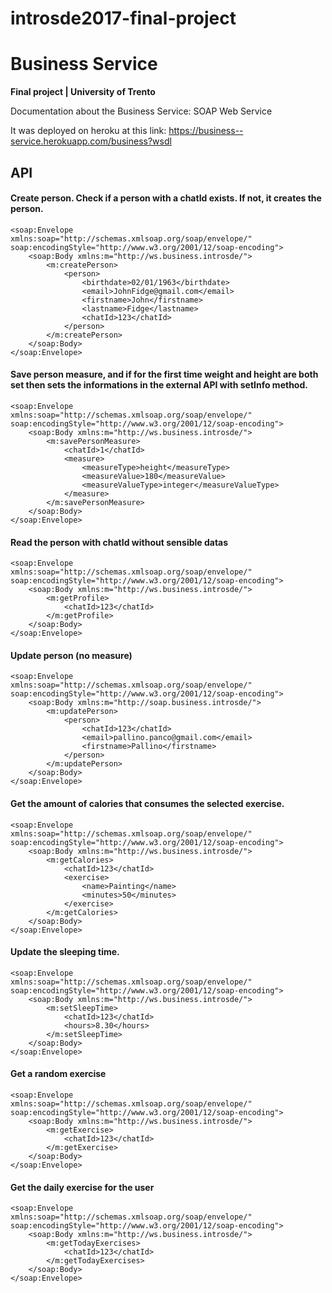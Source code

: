 # introsde2017-final-project
# Business Service
**Final project | University of Trento**

Documentation about the Business Service: SOAP Web Service


It was deployed on heroku at this link: https://business--service.herokuapp.com/business?wsdl

## API
#### Create person. Check if a person with a chatId exists. If not, it creates the person.
```
<soap:Envelope
xmlns:soap="http://schemas.xmlsoap.org/soap/envelope/"
soap:encodingStyle="http://www.w3.org/2001/12/soap-encoding">
    <soap:Body xmlns:m="http://ws.business.introsde/">
        <m:createPerson>
        	<person>
                <birthdate>02/01/1963</birthdate>
                <email>JohnFidge@gmail.com</email>
                <firstname>John</firstname>
                <lastname>Fidge</lastname>
                <chatId>123</chatId>
            </person>
        </m:createPerson>
    </soap:Body>
</soap:Envelope>
```

#### Save person measure, and if for the first time weight and height are both set then sets the informations in the external API with setInfo method.
```
<soap:Envelope
xmlns:soap="http://schemas.xmlsoap.org/soap/envelope/"
soap:encodingStyle="http://www.w3.org/2001/12/soap-encoding">
    <soap:Body xmlns:m="http://ws.business.introsde/">
        <m:savePersonMeasure>
            <chatId>1</chatId>
            <measure>
                <measureType>height</measureType>
                <measureValue>180</measureValue>
                <measureValueType>integer</measureValueType>
            </measure>
        </m:savePersonMeasure>
    </soap:Body>
</soap:Envelope>
```

#### Read the person with chatId without sensible datas
```
<soap:Envelope
xmlns:soap="http://schemas.xmlsoap.org/soap/envelope/"
soap:encodingStyle="http://www.w3.org/2001/12/soap-encoding">
    <soap:Body xmlns:m="http://ws.business.introsde/">
        <m:getProfile>
            <chatId>123</chatId>
        </m:getProfile>
    </soap:Body>
</soap:Envelope>
```

#### Update person (no measure)
```
<soap:Envelope
xmlns:soap="http://schemas.xmlsoap.org/soap/envelope/"
soap:encodingStyle="http://www.w3.org/2001/12/soap-encoding">
    <soap:Body xmlns:m="http://soap.business.introsde/">
        <m:updatePerson>
            <person>
               	<chatId>123</chatId>
                <email>pallino.panco@gmail.com</email>
                <firstname>Pallino</firstname>      
            </person>
        </m:updatePerson>
    </soap:Body>
</soap:Envelope>
```

#### Get the amount of calories that consumes the selected exercise.
```
<soap:Envelope
xmlns:soap="http://schemas.xmlsoap.org/soap/envelope/"
soap:encodingStyle="http://www.w3.org/2001/12/soap-encoding">
    <soap:Body xmlns:m="http://ws.business.introsde/">
        <m:getCalories>
            <chatId>123</chatId>
            <exercise>
			    <name>Painting</name>
			    <minutes>50</minutes>
            </exercise>
        </m:getCalories>
    </soap:Body>
</soap:Envelope>
```

#### Update the sleeping time.
```
<soap:Envelope
xmlns:soap="http://schemas.xmlsoap.org/soap/envelope/"
soap:encodingStyle="http://www.w3.org/2001/12/soap-encoding">
    <soap:Body xmlns:m="http://ws.business.introsde/">
        <m:setSleepTime>
        	<chatId>123</chatId>
        	<hours>8.30</hours>
        </m:setSleepTime>
    </soap:Body>
</soap:Envelope>
```

#### Get a random exercise
```
<soap:Envelope
xmlns:soap="http://schemas.xmlsoap.org/soap/envelope/"
soap:encodingStyle="http://www.w3.org/2001/12/soap-encoding">
    <soap:Body xmlns:m="http://ws.business.introsde/">
        <m:getExercise>
        	<chatId>123</chatId>
        </m:getExercise>
    </soap:Body>
</soap:Envelope>
```

#### Get the daily exercise for the user
```
<soap:Envelope
xmlns:soap="http://schemas.xmlsoap.org/soap/envelope/"
soap:encodingStyle="http://www.w3.org/2001/12/soap-encoding">
    <soap:Body xmlns:m="http://ws.business.introsde/">
        <m:getTodayExercises>
        	<chatId>123</chatId>
        </m:getTodayExercises>
    </soap:Body>
</soap:Envelope>
```